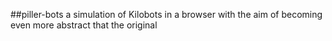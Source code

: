 ##piller-bots
	a simulation of Kilobots in a browser with the 
	aim of becoming even more abstract that the original

